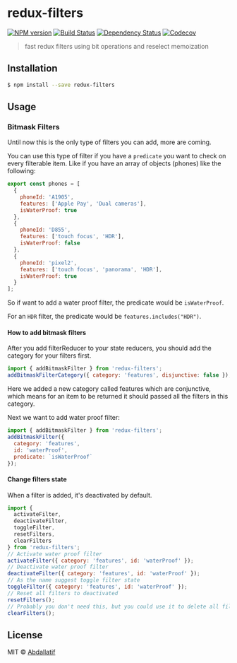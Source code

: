 # redux-filters 
[![NPM version][npm-image]][npm-url] 
[![Build Status][travis-image]][travis-url]
[![Dependency Status][daviddm-image]][daviddm-url]
[![Codecov][codecov-image]][codecov-url]
> fast redux filters using bit operations and reselect memoization

## Installation

```sh
$ npm install --save redux-filters
```

## Usage

### Bitmask Filters
Until now this is the only type of filters you can add, more are coming.

You can use this type of filter if you have a `predicate` you want to check on every filterable item. Like if you have an array of objects (phones) like the following:

```js
export const phones = [
  {
    phoneId: 'A1905',
    features: ['Apple Pay', 'Dual cameras'],
    isWaterProof: true
  },
  {
    phoneId: 'D855',
    features: ['touch focus', 'HDR'],
    isWaterProof: false
  },
  {
    phoneId: 'pixel2',
    features: ['touch focus', 'panorama', 'HDR'],
    isWaterProof: true
  }
];
```

So if want to add a water proof filter, the predicate would be `isWaterProof`.

For an `HDR` filter, the predicate would be `features.includes("HDR")`.

#### How to add bitmask filters
After you add filterReducer to your state reducers, you should add the category for your filters first.
```js
import { addBitmaskFilter } from 'redux-filters';
addBitmaskFilterCategory({ category: 'features', disjunctive: false });
```
Here we added a new category called features which are conjunctive, which means for an item to be returned it should passed all the filters in this category.

Next we want to add water proof filter:
```js
import { addBitmaskFilter } from 'redux-filters';
addBitmaskFilter({
  category: 'features',
  id: 'waterProof',
  predicate: `isWaterProof`
});
```

#### Change filters state
When a filter is added, it's deactivated by default.
```js
import {
  activateFilter,
  deactivateFilter,
  toggleFilter,
  resetFilters,
  clearFilters
} from 'redux-filters';
// Activate water proof filter
activateFilter({ category: 'features', id: 'waterProof' });
// Deactivate water proof filter
deactivateFilter({ category: 'features', id: 'waterProof' });
// As the name suggest toggle filter state
toggleFilter({ category: 'features', id: 'waterProof' });
// Reset all filters to deactivated
resetFilters();
// Probably you don't need this, but you could use it to delete all filters
clearFilters();
```
## License

MIT © [Abdallatif]()


[npm-image]: https://badge.fury.io/js/redux-filters.svg
[npm-url]: https://npmjs.org/package/redux-filters
[travis-image]: https://travis-ci.org/Abdallatif/redux-filters.svg?branch=master
[travis-url]: https://travis-ci.org/Abdallatif/redux-filters
[codecov-image]: https://codecov.io/gh/Abdallatif/redux-filters/branch/master/graph/badge.svg
[codecov-url]: https://codecov.io/gh/Abdallatif/redux-filters
[daviddm-image]: https://david-dm.org/Abdallatif/redux-filters.svg?theme=shields.io
[daviddm-url]: https://david-dm.org/Abdallatif/redux-filters
